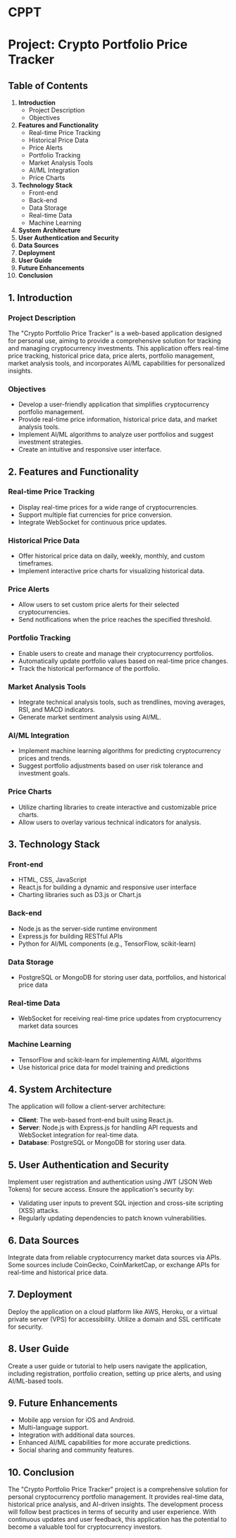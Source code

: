 # CPPT
# Project: Crypto Portfolio Price Tracker

## Table of Contents
1. **Introduction**
   - Project Description
   - Objectives
2. **Features and Functionality**
   - Real-time Price Tracking
   - Historical Price Data
   - Price Alerts
   - Portfolio Tracking
   - Market Analysis Tools
   - AI/ML Integration
   - Price Charts
3. **Technology Stack**
   - Front-end
   - Back-end
   - Data Storage
   - Real-time Data
   - Machine Learning
4. **System Architecture**
5. **User Authentication and Security**
6. **Data Sources**
7. **Deployment**
8. **User Guide**
9. **Future Enhancements**
10. **Conclusion**

## 1. Introduction
### Project Description
The "Crypto Portfolio Price Tracker" is a web-based application designed for personal use, aiming to provide a comprehensive solution for tracking and managing cryptocurrency investments. This application offers real-time price tracking, historical price data, price alerts, portfolio management, market analysis tools, and incorporates AI/ML capabilities for personalized insights.

### Objectives
- Develop a user-friendly application that simplifies cryptocurrency portfolio management.
- Provide real-time price information, historical price data, and market analysis tools.
- Implement AI/ML algorithms to analyze user portfolios and suggest investment strategies.
- Create an intuitive and responsive user interface.

## 2. Features and Functionality
### Real-time Price Tracking
- Display real-time prices for a wide range of cryptocurrencies.
- Support multiple fiat currencies for price conversion.
- Integrate WebSocket for continuous price updates.

### Historical Price Data
- Offer historical price data on daily, weekly, monthly, and custom timeframes.
- Implement interactive price charts for visualizing historical data.

### Price Alerts
- Allow users to set custom price alerts for their selected cryptocurrencies.
- Send notifications when the price reaches the specified threshold.

### Portfolio Tracking
- Enable users to create and manage their cryptocurrency portfolios.
- Automatically update portfolio values based on real-time price changes.
- Track the historical performance of the portfolio.

### Market Analysis Tools
- Integrate technical analysis tools, such as trendlines, moving averages, RSI, and MACD indicators.
- Generate market sentiment analysis using AI/ML.

### AI/ML Integration
- Implement machine learning algorithms for predicting cryptocurrency prices and trends.
- Suggest portfolio adjustments based on user risk tolerance and investment goals.

### Price Charts
- Utilize charting libraries to create interactive and customizable price charts.
- Allow users to overlay various technical indicators for analysis.

## 3. Technology Stack
### Front-end
- HTML, CSS, JavaScript
- React.js for building a dynamic and responsive user interface
- Charting libraries such as D3.js or Chart.js

### Back-end
- Node.js as the server-side runtime environment
- Express.js for building RESTful APIs
- Python for AI/ML components (e.g., TensorFlow, scikit-learn)

### Data Storage
- PostgreSQL or MongoDB for storing user data, portfolios, and historical price data

### Real-time Data
- WebSocket for receiving real-time price updates from cryptocurrency market data sources

### Machine Learning
- TensorFlow and scikit-learn for implementing AI/ML algorithms
- Use historical price data for model training and predictions

## 4. System Architecture
The application will follow a client-server architecture:
- **Client**: The web-based front-end built using React.js.
- **Server**: Node.js with Express.js for handling API requests and WebSocket integration for real-time data.
- **Database**: PostgreSQL or MongoDB for storing user data.

## 5. User Authentication and Security
Implement user registration and authentication using JWT (JSON Web Tokens) for secure access. Ensure the application's security by:
- Validating user inputs to prevent SQL injection and cross-site scripting (XSS) attacks.
- Regularly updating dependencies to patch known vulnerabilities.

## 6. Data Sources
Integrate data from reliable cryptocurrency market data sources via APIs. Some sources include CoinGecko, CoinMarketCap, or exchange APIs for real-time and historical price data.

## 7. Deployment
Deploy the application on a cloud platform like AWS, Heroku, or a virtual private server (VPS) for accessibility. Utilize a domain and SSL certificate for security.

## 8. User Guide
Create a user guide or tutorial to help users navigate the application, including registration, portfolio creation, setting up price alerts, and using AI/ML-based tools.

## 9. Future Enhancements
- Mobile app version for iOS and Android.
- Multi-language support.
- Integration with additional data sources.
- Enhanced AI/ML capabilities for more accurate predictions.
- Social sharing and community features.

## 10. Conclusion
The "Crypto Portfolio Price Tracker" project is a comprehensive solution for personal cryptocurrency portfolio management. It provides real-time data, historical price analysis, and AI-driven insights. The development process will follow best practices in terms of security and user experience. With continuous updates and user feedback, this application has the potential to become a valuable tool for cryptocurrency investors.
